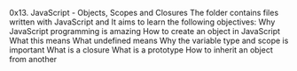 0x13. JavaScript - Objects, Scopes and Closures
The folder contains files written with JavaScript and It aims to learn the following objectives:
Why JavaScript programming is amazing
How to create an object in JavaScript
What this means
What undefined means
Why the variable type and scope is important
What is a closure
What is a prototype
How to inherit an object from another
